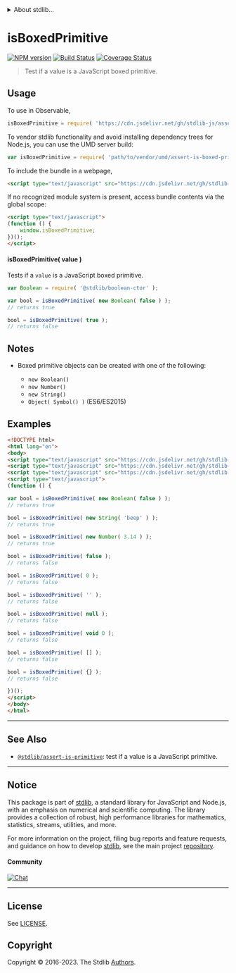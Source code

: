 <!--

@license Apache-2.0

Copyright (c) 2018 The Stdlib Authors.

Licensed under the Apache License, Version 2.0 (the "License");
you may not use this file except in compliance with the License.
You may obtain a copy of the License at

   http://www.apache.org/licenses/LICENSE-2.0

Unless required by applicable law or agreed to in writing, software
distributed under the License is distributed on an "AS IS" BASIS,
WITHOUT WARRANTIES OR CONDITIONS OF ANY KIND, either express or implied.
See the License for the specific language governing permissions and
limitations under the License.

-->


<details>
  <summary>
    About stdlib...
  </summary>
  <p>We believe in a future in which the web is a preferred environment for numerical computation. To help realize this future, we've built stdlib. stdlib is a standard library, with an emphasis on numerical and scientific computation, written in JavaScript (and C) for execution in browsers and in Node.js.</p>
  <p>The library is fully decomposable, being architected in such a way that you can swap out and mix and match APIs and functionality to cater to your exact preferences and use cases.</p>
  <p>When you use stdlib, you can be absolutely certain that you are using the most thorough, rigorous, well-written, studied, documented, tested, measured, and high-quality code out there.</p>
  <p>To join us in bringing numerical computing to the web, get started by checking us out on <a href="https://github.com/stdlib-js/stdlib">GitHub</a>, and please consider <a href="https://opencollective.com/stdlib">financially supporting stdlib</a>. We greatly appreciate your continued support!</p>
</details>

# isBoxedPrimitive

[![NPM version][npm-image]][npm-url] [![Build Status][test-image]][test-url] [![Coverage Status][coverage-image]][coverage-url] <!-- [![dependencies][dependencies-image]][dependencies-url] -->

> Test if a value is a JavaScript boxed primitive.



<section class="usage">

## Usage

To use in Observable,

```javascript
isBoxedPrimitive = require( 'https://cdn.jsdelivr.net/gh/stdlib-js/assert-is-boxed-primitive@umd/browser.js' )
```

To vendor stdlib functionality and avoid installing dependency trees for Node.js, you can use the UMD server build:

```javascript
var isBoxedPrimitive = require( 'path/to/vendor/umd/assert-is-boxed-primitive/index.js' )
```

To include the bundle in a webpage,

```html
<script type="text/javascript" src="https://cdn.jsdelivr.net/gh/stdlib-js/assert-is-boxed-primitive@umd/browser.js"></script>
```

If no recognized module system is present, access bundle contents via the global scope:

```html
<script type="text/javascript">
(function () {
    window.isBoxedPrimitive;
})();
</script>
```

#### isBoxedPrimitive( value )

Tests if a `value` is a JavaScript boxed primitive.

<!-- eslint-disable no-new-wrappers-->

```javascript
var Boolean = require( '@stdlib/boolean-ctor' );

var bool = isBoxedPrimitive( new Boolean( false ) );
// returns true

bool = isBoxedPrimitive( true );
// returns false
```

</section>

<!-- /.usage -->

<section class="notes">

## Notes

-   Boxed primitive objects can be created with one of the following:

    -   `new Boolean()`
    -   `new Number()`
    -   `new String()`
    -   `Object( Symbol() )` (ES6/ES2015)

</section>

<!-- /.notes -->

<section class="examples">

## Examples

<!-- eslint-disable no-restricted-syntax, no-new-object, no-new-wrappers, no-empty-function, no-array-constructor -->

<!-- eslint no-undef: "error" -->

```html
<!DOCTYPE html>
<html lang="en">
<body>
<script type="text/javascript" src="https://cdn.jsdelivr.net/gh/stdlib-js/boolean-ctor@umd/browser.js"></script>
<script type="text/javascript" src="https://cdn.jsdelivr.net/gh/stdlib-js/number-ctor@umd/browser.js"></script>
<script type="text/javascript" src="https://cdn.jsdelivr.net/gh/stdlib-js/assert-is-boxed-primitive@umd/browser.js"></script>
<script type="text/javascript">
(function () {

var bool = isBoxedPrimitive( new Boolean( false ) );
// returns true

bool = isBoxedPrimitive( new String( 'beep' ) );
// returns true

bool = isBoxedPrimitive( new Number( 3.14 ) );
// returns true

bool = isBoxedPrimitive( false );
// returns false

bool = isBoxedPrimitive( 0 );
// returns false

bool = isBoxedPrimitive( '' );
// returns false

bool = isBoxedPrimitive( null );
// returns false

bool = isBoxedPrimitive( void 0 );
// returns false

bool = isBoxedPrimitive( [] );
// returns false

bool = isBoxedPrimitive( {} );
// returns false

})();
</script>
</body>
</html>
```

</section>

<!-- /.examples -->

<!-- Section for related `stdlib` packages. Do not manually edit this section, as it is automatically populated. -->

<section class="related">

* * *

## See Also

-   <span class="package-name">[`@stdlib/assert-is-primitive`][@stdlib/assert/is-primitive]</span><span class="delimiter">: </span><span class="description">test if a value is a JavaScript primitive.</span>

</section>

<!-- /.related -->

<!-- Section for all links. Make sure to keep an empty line after the `section` element and another before the `/section` close. -->


<section class="main-repo" >

* * *

## Notice

This package is part of [stdlib][stdlib], a standard library for JavaScript and Node.js, with an emphasis on numerical and scientific computing. The library provides a collection of robust, high performance libraries for mathematics, statistics, streams, utilities, and more.

For more information on the project, filing bug reports and feature requests, and guidance on how to develop [stdlib][stdlib], see the main project [repository][stdlib].

#### Community

[![Chat][chat-image]][chat-url]

---

## License

See [LICENSE][stdlib-license].


## Copyright

Copyright &copy; 2016-2023. The Stdlib [Authors][stdlib-authors].

</section>

<!-- /.stdlib -->

<!-- Section for all links. Make sure to keep an empty line after the `section` element and another before the `/section` close. -->

<section class="links">

[npm-image]: http://img.shields.io/npm/v/@stdlib/assert-is-boxed-primitive.svg
[npm-url]: https://npmjs.org/package/@stdlib/assert-is-boxed-primitive

[test-image]: https://github.com/stdlib-js/assert-is-boxed-primitive/actions/workflows/test.yml/badge.svg?branch=main
[test-url]: https://github.com/stdlib-js/assert-is-boxed-primitive/actions/workflows/test.yml?query=branch:main

[coverage-image]: https://img.shields.io/codecov/c/github/stdlib-js/assert-is-boxed-primitive/main.svg
[coverage-url]: https://codecov.io/github/stdlib-js/assert-is-boxed-primitive?branch=main

<!--

[dependencies-image]: https://img.shields.io/david/stdlib-js/assert-is-boxed-primitive.svg
[dependencies-url]: https://david-dm.org/stdlib-js/assert-is-boxed-primitive/main

-->

[chat-image]: https://img.shields.io/gitter/room/stdlib-js/stdlib.svg
[chat-url]: https://app.gitter.im/#/room/#stdlib-js_stdlib:gitter.im

[stdlib]: https://github.com/stdlib-js/stdlib

[stdlib-authors]: https://github.com/stdlib-js/stdlib/graphs/contributors

[umd]: https://github.com/umdjs/umd
[es-module]: https://developer.mozilla.org/en-US/docs/Web/JavaScript/Guide/Modules

[deno-url]: https://github.com/stdlib-js/assert-is-boxed-primitive/tree/deno
[umd-url]: https://github.com/stdlib-js/assert-is-boxed-primitive/tree/umd
[esm-url]: https://github.com/stdlib-js/assert-is-boxed-primitive/tree/esm
[branches-url]: https://github.com/stdlib-js/assert-is-boxed-primitive/blob/main/branches.md

[stdlib-license]: https://raw.githubusercontent.com/stdlib-js/assert-is-boxed-primitive/main/LICENSE

<!-- <related-links> -->

[@stdlib/assert/is-primitive]: https://github.com/stdlib-js/assert-is-primitive/tree/umd

<!-- </related-links> -->

</section>

<!-- /.links -->
